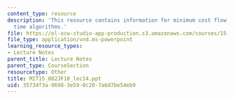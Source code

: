 ```yaml
---
content_type: resource
description: 'This resource contains information for minimum cost flow: polynomial
  time algorithms.'
file: https://ol-ocw-studio-app-production.s3.amazonaws.com/courses/15-082j-network-optimization-fall-2010/35734f3a96983e590c207a6d7be54eb9_MIT15_082JF10_lec14.ppt
file_type: application/vnd.ms-powerpoint
learning_resource_types:
- Lecture Notes
parent_title: Lecture Notes
parent_type: CourseSection
resourcetype: Other
title: MIT15_082JF10_lec14.ppt
uid: 35734f3a-9698-3e59-0c20-7a6d7be54eb9
---
```

